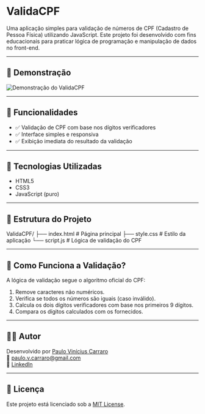 # ValidaCPF

Uma aplicação simples para validação de números de CPF (Cadastro de Pessoa Física) utilizando JavaScript. Este projeto foi desenvolvido com fins educacionais para praticar lógica de programação e manipulação de dados no front-end.

---

## 📸 Demonstração

![Demonstração do ValidaCPF](https://via.placeholder.com/800x400.png?text=Adicione+uma+imagem+ou+GIF+da+sua+aplica%C3%A7%C3%A3o)

---

## 📌 Funcionalidades

- ✅ Validação de CPF com base nos dígitos verificadores  
- ✅ Interface simples e responsiva  
- ✅ Exibição imediata do resultado da validação  

---

## 🚀 Tecnologias Utilizadas

- HTML5  
- CSS3  
- JavaScript (puro)  

---

## 📂 Estrutura do Projeto

ValidaCPF/
├── index.html # Página principal
├── style.css # Estilo da aplicação
└── script.js # Lógica de validação do CPF


---

## 🧠 Como Funciona a Validação?

A lógica de validação segue o algoritmo oficial do CPF:

1. Remove caracteres não numéricos.
2. Verifica se todos os números são iguais (caso inválido).
3. Calcula os dois dígitos verificadores com base nos primeiros 9 dígitos.
4. Compara os dígitos calculados com os fornecidos.

---

## 👨‍💻 Autor

Desenvolvido por [Paulo Vinícius Carraro](https://github.com/Paulovcarraro)  
📧 paulo.v.carraro@gmail.com  
🔗 [LinkedIn](https://www.linkedin.com/in/pauloviniciuscarraro)

---

## 📄 Licença

Este projeto está licenciado sob a [MIT License](LICENSE).
